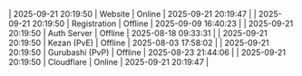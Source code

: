 | 2025-09-21 20:19:50 | Website | Online | 2025-09-21 20:19:47 |
| 2025-09-21 20:19:50 | Registration | Offline | 2025-09-09 16:40:23 |
| 2025-09-21 20:19:50 | Auth Server | Offline | 2025-08-18 09:33:31 |
| 2025-09-21 20:19:50 | Kezan (PvE) | Offline | 2025-08-03 17:58:02 |
| 2025-09-21 20:19:50 | Gurubashi (PvP) | Offline | 2025-08-23 21:44:06 |
| 2025-09-21 20:19:50 | Cloudflare | Online | 2025-09-21 20:19:47 |

